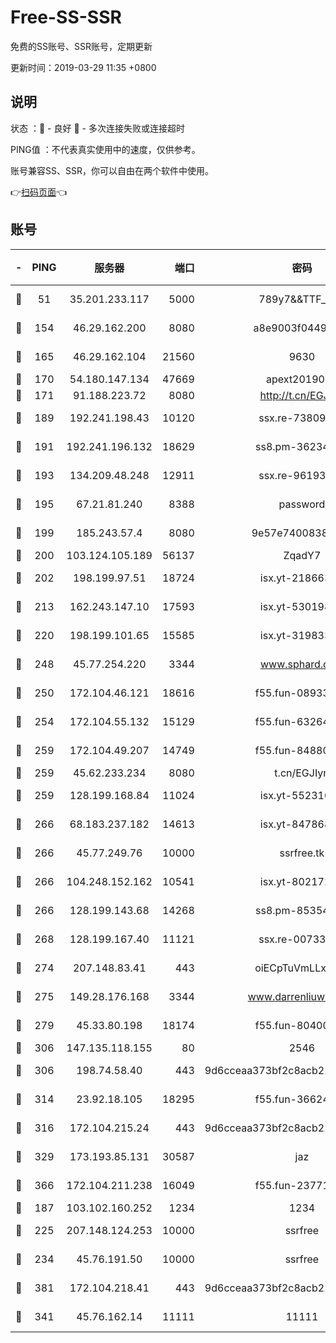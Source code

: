 # Free-SS-SSR

免费的SS账号、SSR账号，定期更新

更新时间：2019-03-29 11:35 +0800

## 说明

状态     ：🙂 - 良好 🙁 - 多次连接失败或连接超时

PING值   ：不代表真实使用中的速度，仅供参考。

账号兼容SS、SSR，你可以自由在两个软件中使用。

👉[扫码页面](https://liesauer.github.io/Free-SS-SSR/)👈

## 账号

|-|PING|服务器|端口|密码|加密方式|区域|
|:----:|:----:|:-----:|-----:|:----:|:----:|:----:|
|🙂|51|35.201.233.117|5000|789y7&&TTF_+><|aes-256-cfb|US|
|🙂|154|46.29.162.200|8080|a8e9003f0449cea5|chacha20-ietf|RU|
|🙂|165|46.29.162.104|21560|9630|aes-128-ctr|RU|
|🙂|170|54.180.147.134|47669|apext2019001|chacha20|KR|
|🙂|171|91.188.223.72|8080|http://t.cn/EGJIyrl|rc4-md5|RU|
|🙂|189|192.241.198.43|10120|ssx.re-73809534|aes-256-cfb|US|
|🙂|191|192.241.196.132|18629|ss8.pm-36234428|aes-256-cfb|US|
|🙂|193|134.209.48.248|12911|ssx.re-96193114|aes-256-cfb|US|
|🙂|195|67.21.81.240|8388|password|aes-256-cfb|US|
|🙂|199|185.243.57.4|8080|9e57e7400838a01e|chacha20-ietf|US|
|🙂|200|103.124.105.189|56137|ZqadY7|chacha20|US|
|🙂|202|198.199.97.51|18724|isx.yt-21866336|aes-256-cfb|US|
|🙂|213|162.243.147.10|17593|isx.yt-53019880|aes-256-cfb|US|
|🙂|220|198.199.101.65|15585|isx.yt-31983348|aes-256-cfb|US|
|🙂|248|45.77.254.220|3344|www.sphard.com|aes-256-cfb|SG|
|🙂|250|172.104.46.121|18616|f55.fun-08933547|aes-256-cfb|SG|
|🙂|254|172.104.55.132|15129|f55.fun-63264424|aes-256-cfb|SG|
|🙂|259|172.104.49.207|14749|f55.fun-84880621|aes-256-cfb|SG|
|🙂|259|45.62.233.234|8080|t.cn/EGJIyrl|rc4-md5|CA|
|🙂|259|128.199.168.84|11024|isx.yt-55231096|aes-256-cfb|SG|
|🙂|266|68.183.237.182|14613|isx.yt-84786883|aes-256-cfb|SG|
|🙂|266|45.77.249.76|10000|ssrfree.tk|aes-256-cfb|SG|
|🙂|266|104.248.152.162|10541|isx.yt-80217237|aes-256-cfb|SG|
|🙂|266|128.199.143.68|14268|ss8.pm-85354499|aes-256-cfb|SG|
|🙂|268|128.199.167.40|11121|ssx.re-00733888|aes-256-cfb|SG|
|🙂|274|207.148.83.41|443|oiECpTuVmLLxk4Ts|aes-256-cfb|AU|
|🙂|275|149.28.176.168|3344|www.darrenliuwei.com|aes-256-cfb|AU|
|🙂|279|45.33.80.198|18174|f55.fun-80400904|aes-256-cfb|US|
|🙂|306|147.135.118.155|80|2546|chacha20|US|
|🙂|306|198.74.58.40|443|9d6cceaa373bf2c8acb22e60b6a58be6|aes-256-cfb|US|
|🙂|314|23.92.18.105|18295|f55.fun-36624119|aes-256-cfb|US|
|🙂|316|172.104.215.24|443|9d6cceaa373bf2c8acb22e60b6a58be6|aes-256-cfb|US|
|🙂|329|173.193.85.131|30587|jaz|aes-256-cfb|US|
|🙂|366|172.104.211.238|16049|f55.fun-23771656|aes-256-cfb|US|
|🙂|187|103.102.160.252|1234|1234|rc4-md5|JP|
|🙂|225|207.148.124.253|10000|ssrfree|aes-256-cfb|SG|
|🙂|234|45.76.191.50|10000|ssrfree|aes-256-cfb|SG|
|🙂|381|172.104.218.41|443|9d6cceaa373bf2c8acb22e60b6a58be6|aes-256-cfb|US|
|🙁|341|45.76.162.14|11111|11111|aes-256-cfb|SG|
